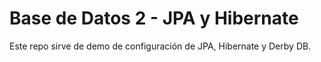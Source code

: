 # Base de Datos 2 - JPA y Hibernate

Este repo sirve de demo de configuración de JPA, Hibernate y Derby DB.
